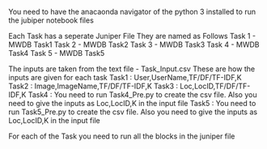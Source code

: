 
You need to have the anacaonda navigator of the python 3 installed to run the jubiper notebook files

Each Task has a seperate Juniper File
They are named as Follows
Task 1 - MWDB Task1
Task 2 - MWDB Task2
Task 3 - MWDB Task3
Task 4 - MWDB Task4
Task 5 - MWDB Task5

The inputs are taken from the text file - Task_Input.csv
These are how the inputs are given for each task
Task1 : User,UserName,TF/DF/TF-IDF,K
Task2 : Image,ImageName,TF/DF/TF-IDF,K
Task3 : Loc,LocID,TF/DF/TF-IDF,K
Task4 : You need to run Task4_Pre.py to create the csv file. Also you need to give the inputs as Loc,LocID,K in the input file
Task5 : You need to run Task5_Pre.py to create the csv file. Also you need to give the inputs as Loc,LocID,K in the input file

For each of the Task you need to run all the blocks in the juniper file


